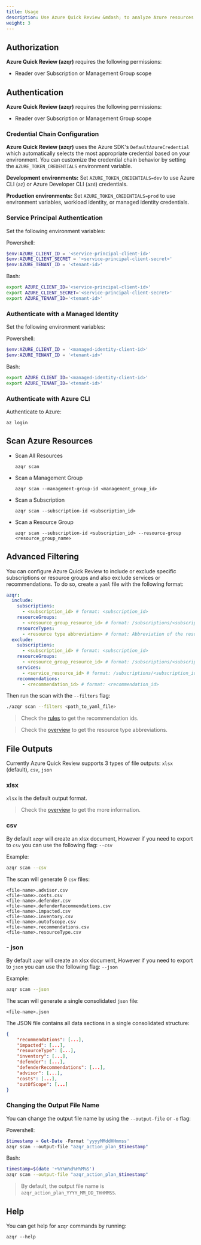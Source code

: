 ```yaml
---
title: Usage
description: Use Azure Quick Review &mdash; to analyze Azure resources and identify whether they comply with Azure's best practices and recommendations.
weight: 3
---
```


## Authorization

**Azure Quick Review (azqr)** requires the following permissions:

* Reader over Subscription or Management Group scope

## Authentication

**Azure Quick Review (azqr)** requires the following permissions:

* Reader over Subscription or Management Group scope

### Credential Chain Configuration

**Azure Quick Review (azqr)** uses the Azure SDK's `DefaultAzureCredential` which automatically selects the most appropriate credential based on your environment. You can customize the credential chain behavior by setting the `AZURE_TOKEN_CREDENTIALS` environment variable.

**Development environments:**
Set `AZURE_TOKEN_CREDENTIALS=dev` to use Azure CLI (`az`) or Azure Developer CLI (`azd`) credentials.

**Production environments:** 
Set `AZURE_TOKEN_CREDENTIALS=prod` to use environment variables, workload identity, or managed identity credentials.

### Service Principal Authentication

Set the following environment variables:

Powershell:

``` powershell
$env:AZURE_CLIENT_ID = '<service-principal-client-id>'
$env:AZURE_CLIENT_SECRET = '<service-principal-client-secret>'
$env:AZURE_TENANT_ID = '<tenant-id>'
```

Bash:

``` bash
export AZURE_CLIENT_ID='<service-principal-client-id>'
export AZURE_CLIENT_SECRET='<service-principal-client-secret>'
export AZURE_TENANT_ID='<tenant-id>'
```

### Authenticate with a Managed Identity

Set the following environment variables:

Powershell:

``` powershell
$env:AZURE_CLIENT_ID = '<managed-identity-client-id>'
$env:AZURE_TENANT_ID = '<tenant-id>'
```

Bash:

``` bash
export AZURE_CLIENT_ID='<managed-identity-client-id>'
export AZURE_TENANT_ID='<tenant-id>'
```

### Authenticate with Azure CLI

Authenticate to Azure:

```console
az login
```

## Scan Azure Resources

* Scan All Resources

  ```console
  azqr scan
  ```

* Scan a Management Group

  ```console
  azqr scan --management-group-id <management_group_id>
  ```

* Scan a Subscription
  
  ```console
  azqr scan --subscription-id <subscription_id>
  ```

* Scan a Resource Group

  ```console
  azqr scan --subscription-id <subscription_id> --resource-group <resource_group_name>
  ```

## Advanced Filtering

You can configure Azure Quick Review to include or exclude specific subscriptions or resource groups and also exclude services or recommendations. To do so, create a `yaml` file with the following format:

```yaml
azqr:
  include:
    subscriptions:
      - <subscription_id> # format: <subscription_id>
    resourceGroups:
      - <resource_group_resource_id> # format: /subscriptions/<subscription_id>/resourceGroups/<resource_group_name>
    resourceTypes:
      - <resource type abbreviation> # format: Abbreviation of the resource type. For example: "vm" for "Microsoft.Compute/virtualMachines"
  exclude:
    subscriptions:
      - <subscription_id> # format: <subscription_id>
    resourceGroups:
      - <resource_group_resource_id> # format: /subscriptions/<subscription_id>/resourceGroups/<resource_group_name>
    services:
      - <service_resource_id> # format: /subscriptions/<subscription_id>/resourceGroups/<resource_group_name>/providers/<service_provider>/<service_name>
    recommendations:
      - <recommendation_id> # format: <recommendation_id>
```

Then run the scan with the `--filters` flag:

```bash
./azqr scan --filters <path_to_yaml_file>
```

> Check the [rules](https://azure.github.io/azqr/docs/recommendations/) to get the recommendation ids.

> Check the [overview](https://azure.github.io/azqr/docs/overview/) to get the resource type abbreviations.

## File Outputs

Currently Azure Quick Review supports 3 types of file outputs: `xlsx` (default), `csv`, `json`

### xlsx

`xlsx` is the default output format.

> Check the [overview](https://azure.github.io/azqr/docs/overview/) to get the more information.

### csv

By default `azqr` will create an xlsx document, However if you need to export to `csv` you can use the following flag: `--csv`

Example:

```bash
azqr scan --csv
```

The scan will generate 9 `csv` files:

```
<file-name>.advisor.csv
<file-name>.costs.csv
<file-name>.defender.csv
<file-name>.defenderRecommendations.csv
<file-name>.impacted.csv
<file-name>.inventory.csv
<file-name>.outofscope.csv
<file-name>.recommendations.csv
<file-name>.resourceType.csv
```

### - json

By default `azqr` will create an xlsx document, However if you need to export to `json` you can use the following flag: `--json`

Example:

```bash
azqr scan --json
```

The scan will generate a single consolidated `json` file:

``` 
<file-name>.json
```

The JSON file contains all data sections in a single consolidated structure:

```json
{
    "recommendations": [...],
    "impacted": [...],
    "resourceType": [...],
    "inventory": [...],
    "defender": [...],
    "defenderRecommendations": [...],
    "advisor": [...],
    "costs": [...],
    "outOfScope": [...]
}
```

### Changing the Output File Name

You can change the output file name by using the `--output-file` or `-o` flag:

Powershell:

```powershell
$timestamp = Get-Date -Format 'yyyyMMddHHmmss'
azqr scan --output-file "azqr_action_plan_$timestamp"
```

Bash:

```bash
timestamp=$(date '+%Y%m%d%H%M%S')
azqr scan --output-file "azqr_action_plan_$timestamp"
```

> By default, the output file name is `azqr_action_plan_YYYY_MM_DD_THHMMSS`.

## Help

You can get help for `azqr` commands by running:

```console
azqr --help
```
